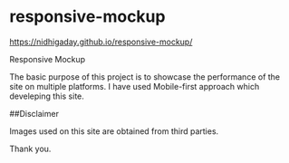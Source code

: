 # responsive-mockup
https://nidhigaday.github.io/responsive-mockup/

Responsive Mockup

The basic purpose of this project is to showcase the performance of the site on multiple platforms.
I have used Mobile-first approach which develeping this site.

##Disclaimer

Images used on this site are obtained from third parties. 

Thank you.
